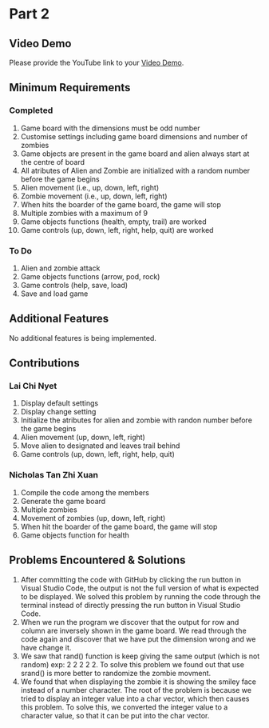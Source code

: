 # Part 2

## Video Demo

Please provide the YouTube link to your [Video Demo](https://youtu.be/kzcuHqJnBxI).

## Minimum Requirements

### Completed

1. Game board with the dimensions must be odd number
2. Customise settings including game board dimensions and number of zombies
3. Game objects are present in the game board and alien always start at the centre of board
4. All atributes of Alien and Zombie are initialized with a random number before the game begins
5. Alien movement (i.e., up, down, left, right)
6. Zombie movement (i.e., up, down, left, right)
7. When hits the boarder of the game board, the game will stop
8. Multiple zombies with a maximum of 9
9. Game objects functions (health, empty, trail) are worked
10. Game controls (up, down, left, right, help, quit) are worked

### To Do

1. Alien and zombie attack
2. Game objects functions (arrow, pod, rock)
3. Game controls (help, save, load)
4. Save and load game

## Additional Features

No additional features is being implemented. 

## Contributions

### Lai Chi Nyet

1. Display default settings
2. Display change setting
3. Initialize the atributes for alien and zombie with randon number before the game begins
4. Alien movement (up, down, left, right)
5. Move alien to designated and leaves trail behind
6. Game controls (up, down, left, right, help, quit)

### Nicholas Tan Zhi Xuan

1. Compile the code among the members
2. Generate the game board
3. Multiple zombies
4. Movement of zombies (up, down, left, right)
5. When hit the boarder of the game board, the game will stop
6. Game objects function for health

## Problems Encountered & Solutions

1. After committing the code with GitHub by clicking the run button in Visual Studio Code, the output is not the full version of what is expected to be displayed. We solved this problem  by running the code through the terminal instead of directly pressing the run button in Visual Studio Code. 
2. When we run the program we discover that the output for row and column are inversely shown in the game board. We read through the code again and discover that we have put the dimension wrong and we have change it. 
3. We saw that rand() function is keep giving the same output (which is not random) exp: 2 2 2 2 2. To solve this problem we found out that use srand() is more better to randomize the zombie movment.
4. We found that when displaying the zombie it is showing the smiley face instead of a number character. The root of the problem is because we tried to display an integer value into a char vector, which then causes this problem. To solve this, we converted the integer value to a character value, so that it can be put into the char vector.

